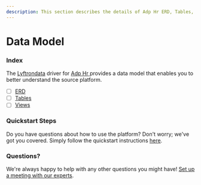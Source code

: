 ```yaml
---
description: This section describes the details of Adp Hr ERD, Tables, and Views.
---
```


# Data Model

### Index

The  [Lyftrondata](https://www.lyftrondata.com/) driver for [Adp Hr](https://www.lyftrondata.com/integration/adp-hr/)[ ](https://www.lyftrondata.com/integration/adp-hr/)provides a data model that enables you to better understand the source platform.

* [ ] [ERD](../../../human-resource-analytics/adp-hr/data-model/erd.md)
* [ ] [Tables](../../../human-resource-analytics/adp-hr/data-model/tables.md)
* [ ] [Views](../../../human-resource-analytics/adp-hr/data-model/views.md)

### Quickstart Steps

Do you have questions about how to use the platform? Don't worry; we've got you covered. Simply follow the quickstart instructions [here](../../../../quickstart-steps.md).

### Questions? <a href="#questions" id="questions"></a>

We're always happy to help with any other questions you might have! [Set up a meeting with our experts](https://www.lyftrondata.com/book-a-meeting/).

